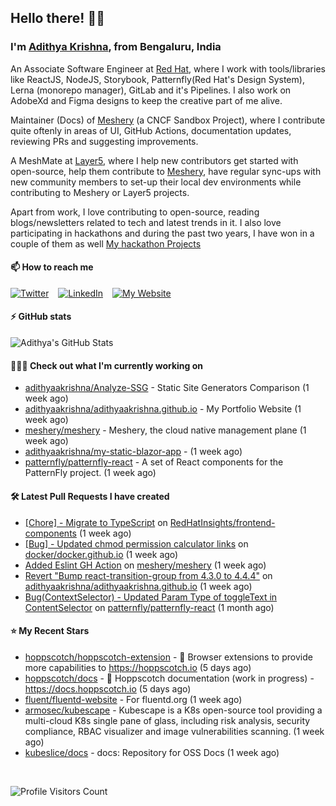 ## Hello there! 👋🏻
  
### I'm [Adithya Krishna](https://adithyaakrishna.github.io/), from <b>Bengaluru, India</b></br>

An Associate Software Engineer at [Red Hat](https://www.redhat.com), where I work with tools/libraries like ReactJS, NodeJS, Storybook, Patternfly(Red Hat's Design System), Lerna (monorepo manager), GitLab and it's Pipelines. I also work on AdobeXd and Figma designs to keep the creative part of me alive.

Maintainer (Docs) of [Meshery](https://github.com/meshery) (a CNCF Sandbox Project), where I contribute quite oftenly in areas of UI, GitHub Actions, documentation updates, reviewing PRs and suggesting improvements.

A MeshMate at [Layer5](https://layer5.io), where I help new contributors get started with open-source, help them contribute to [Meshery](https://github.com/meshery), have regular sync-ups with new community members to set-up their local dev environments while contributing to Meshery or Layer5 projects.

Apart from work, I love contributing to open-source, reading blogs/newsletters related to tech and latest trends in it. I also love participating in hackathons and during the past two years, I have won in a couple of them as well [My hackathon Projects](http://bit.ly/adikris-hackathons)

#### 📫 How to reach me

[![Twitter](https://img.shields.io/badge/-@adii_kris-%231DA1F2?style=for-the-badge&logo=twitter&logoColor=ffffff)](https://twitter.com/adii_kris) &ensp;
[![LinkedIn](https://img.shields.io/badge/-Adithya%20Krishna-%230A67C3?style=for-the-badge&logo=linkedin&logoColor=ffffff)](https://www.linkedin.com/in/adiiikris/) &ensp;
[![My Website](https://img.shields.io/badge/-My%20Website-%230A67C3?style=for-the-badge)](https://adithyaakrishna.github.io/)

#### ⚡️ GitHub stats

![Adithya's GitHub Stats](https://github-readme-stats.vercel.app/api?username=adithyaakrishna&show_icons=true&hide_border=true&title_color=fff&icon_color=79ff97&text_color=9f9f9f&bg_color=151515)



#### 🧑🏻‍💻 Check out what I'm currently working on

- [adithyaakrishna/Analyze-SSG](https://github.com/adithyaakrishna/Analyze-SSG) - Static Site Generators Comparison (1 week ago)
- [adithyaakrishna/adithyaakrishna.github.io](https://github.com/adithyaakrishna/adithyaakrishna.github.io) - My Portfolio Website (1 week ago)
- [meshery/meshery](https://github.com/meshery/meshery) - Meshery, the cloud native management plane (1 week ago)
- [adithyaakrishna/my-static-blazor-app](https://github.com/adithyaakrishna/my-static-blazor-app) -  (1 week ago)
- [patternfly/patternfly-react](https://github.com/patternfly/patternfly-react) - A set of React components for the PatternFly project.  (1 week ago)

#### 🛠 Latest Pull Requests I have created

- [[Chore] - Migrate to TypeScript](https://github.com/RedHatInsights/frontend-components/pull/1595) on [RedHatInsights/frontend-components](https://github.com/RedHatInsights/frontend-components) (1 week ago)
- [[Bug] - Updated chmod permission calculator links](https://github.com/docker/docker.github.io/pull/15337) on [docker/docker.github.io](https://github.com/docker/docker.github.io) (1 week ago)
- [Added Eslint GH Action](https://github.com/meshery/meshery/pull/5986) on [meshery/meshery](https://github.com/meshery/meshery) (1 week ago)
- [Revert &#34;Bump react-transition-group from 4.3.0 to 4.4.4&#34;](https://github.com/adithyaakrishna/adithyaakrishna.github.io/pull/96) on [adithyaakrishna/adithyaakrishna.github.io](https://github.com/adithyaakrishna/adithyaakrishna.github.io) (1 week ago)
- [Bug(ContextSelector) - Updated Param Type of toggleText in ContentSelector](https://github.com/patternfly/patternfly-react/pull/7651) on [patternfly/patternfly-react](https://github.com/patternfly/patternfly-react) (1 month ago)

#### ⭐ My Recent Stars

- [hoppscotch/hoppscotch-extension](https://github.com/hoppscotch/hoppscotch-extension) - 🧩 Browser extensions to provide more capabilities to https://hoppscotch.io (5 days ago)
- [hoppscotch/docs](https://github.com/hoppscotch/docs) - 📖 Hoppscotch documentation (work in progress) - https://docs.hoppscotch.io (5 days ago)
- [fluent/fluentd-website](https://github.com/fluent/fluentd-website) - For fluentd.org (1 week ago)
- [armosec/kubescape](https://github.com/armosec/kubescape) - Kubescape is a K8s open-source tool providing a multi-cloud K8s single pane of glass, including risk analysis, security compliance, RBAC visualizer and image vulnerabilities scanning.  (1 week ago)
- [kubeslice/docs](https://github.com/kubeslice/docs) - docs: Repository for OSS Docs (1 week ago)

<br> 

![Profile Visitors Count](https://profile-counter.glitch.me/adithyaakrishna/count.svg)